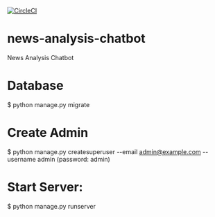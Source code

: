 [![CircleCI](https://circleci.com/gh/chiksumwong/news_analysis_chatbot.svg?style=svg)](https://circleci.com/gh/chiksumwong/news_analysis_chatbot)
# news-analysis-chatbot
News Analysis Chatbot

# Database
$ python manage.py migrate

# Create Admin
$ python manage.py createsuperuser --email admin@example.com --username admin
(password: admin)

# Start Server:
$ python manage.py runserver